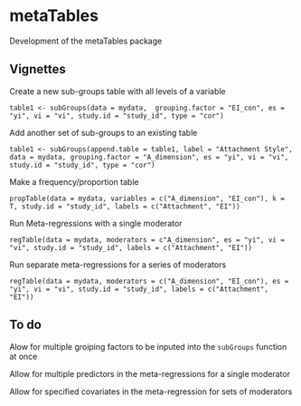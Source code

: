 # metaTables
Development of the metaTables package

## Vignettes

Create a new sub-groups table with all levels of a variable

`table1 <- subGroups(data = mydata,  grouping.factor = "EI_con", es = "yi", vi = "vi", study.id = "study_id", type = "cor")`

Add another set of sub-groups to an existing table

`table1 <- subGroups(append.table = table1, label = "Attachment Style", data = mydata, grouping.factor = "A_dimension", es = "yi", vi = "vi", study.id = "study_id", type = "cor")`


Make a frequency/proportion table

`propTable(data = mydata, variables = c("A_dimension", "EI_con"), k = T, study.id = "study_id", labels = c("Attachment", "EI"))`


Run Meta-regressions with a single moderator

`regTable(data = mydata, moderators = c"A_dimension", es = "yi", vi = "vi", study.id = "study_id", labels = c("Attachment", "EI"))`


Run separate meta-regressions for a series of moderators

`regTable(data = mydata, moderators = c("A_dimension", "EI_con"), es = "yi", vi = "vi", study.id = "study_id", labels = c("Attachment", "EI"))`


## To do

Alow for multiple groiping factors to be inputed into the `subGroups` function at once


Allow for multiple predictors in the meta-regressions for a single moderator

Allow for specified covariates in the meta-regression for sets of moderators
